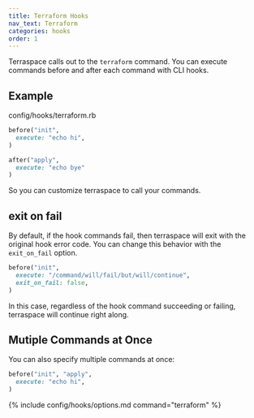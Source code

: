 ```yaml
---
title: Terraform Hooks
nav_text: Terraform
categories: hooks
order: 1
---
```


Terraspace calls out to the `terraform` command. You can execute commands before and after each command with CLI hooks.

## Example

config/hooks/terraform.rb

```ruby
before("init",
  execute: "echo hi",
)

after("apply",
  execute: "echo bye"
)
```

So you can customize terraspace to call your commands.

## exit on fail

By default, if the hook commands fail, then terraspace will exit with the original hook error code.  You can change this behavior with the `exit_on_fail` option.

```ruby
before("init",
  execute: "/command/will/fail/but/will/continue",
  exit_on_fail: false,
)
```

In this case, regardless of the hook command succeeding or failing, terraspace will continue right along.

## Mutiple Commands at Once

You can also specify multiple commands at once:

```ruby
before("init", "apply",
  execute: "echo hi",
)
```

{% include config/hooks/options.md command="terraform" %}
